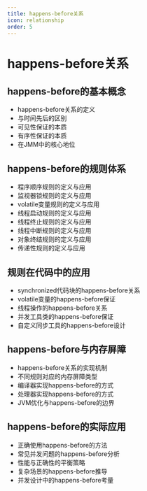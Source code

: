 ```yaml
---
title: happens-before关系
icon: relationship
order: 5
---
```


# happens-before关系

## happens-before的基本概念

- happens-before关系的定义
- 与时间先后的区别
- 可见性保证的本质
- 有序性保证的本质
- 在JMM中的核心地位

## happens-before的规则体系

- 程序顺序规则的定义与应用
- 监视器锁规则的定义与应用
- volatile变量规则的定义与应用
- 线程启动规则的定义与应用
- 线程终止规则的定义与应用
- 线程中断规则的定义与应用
- 对象终结规则的定义与应用
- 传递性规则的定义与应用

## 规则在代码中的应用

- synchronized代码块的happens-before关系
- volatile变量的happens-before保证
- 线程操作的happens-before关系
- 并发工具类的happens-before保证
- 自定义同步工具的happens-before设计

## happens-before与内存屏障

- happens-before关系的实现机制
- 不同规则对应的内存屏障类型
- 编译器实现happens-before的方式
- 处理器实现happens-before的方式
- JVM优化与happens-before的边界

## happens-before的实际应用

- 正确使用happens-before的方法
- 常见并发问题的happens-before分析
- 性能与正确性的平衡策略
- 复杂场景的happens-before推导
- 并发设计中的happens-before考量
